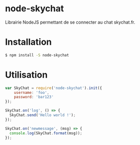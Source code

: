 # node-skychat

Librairie NodeJS permettant de se connecter au chat skychat.fr.

# Installation

```sh
$ npm install -S node-skychat
```

# Utilisation

```js
var SkyChat = require('node-skychat').init({
	username: 'foo',
	password: 'bar123'
});

SkyChat.on('log', () => {
  SkyChat.send('Hello world !');
});

SkyChat.on('newmessage', (msg) => {
  console.log(SkyChat.format(msg));
});
```
